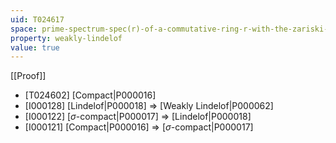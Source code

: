 ```yaml
---
uid: T024617
space: prime-spectrum-spec(r)-of-a-commutative-ring-r-with-the-zariski-topology
property: weakly-lindelof
value: true
---
```

[[Proof]]

* [T024602] [Compact|P000016]
* [I000128] [Lindelof|P000018] => [Weakly Lindelof|P000062]
* [I000122] [$\sigma$-compact|P000017] => [Lindelof|P000018]
* [I000121] [Compact|P000016] => [$\sigma$-compact|P000017]

